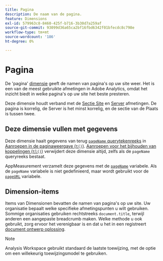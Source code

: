 ```yaml
---
title: Pagina
description: De naam van de pagina.
feature: Dimensions
exl-id: 579963c8-8460-425f-b716-3b30d7a259af
source-git-commit: 93099d36a65ca2bf16fbd6342f01bfecdc8c798e
workflow-type: tm+mt
source-wordcount: '186'
ht-degree: 0%

---
```


# Pagina

De &#39;pagina&#39; [dimensie](overview.md) geeft de namen van pagina&#39;s op uw site weer. Het is een van de meest gebruikte afmetingen in Adobe Analytics, omdat het inzicht biedt in welke pagina&#39;s op uw site het beste presteren.

Deze dimensie houdt verband met de [Sectie Site](site-section.md) en [Server](server.md) afmetingen. De pagina is korrelig, de Server is het minst korrelig, en de sectie van de Plaats is tussen twee.

## Deze dimensie vullen met gegevens

Deze dimensie haalt gegevens van terug [`pageName` querytekenreeks](/help/implement/validate/query-parameters.md) in [Aanroepen in de paginaweergave (`t()`)](/help/implement/vars/functions/t-method.md). [Aanroepen voor het bijhouden van koppelingen (`tl()`)](/help/implement/vars/functions/tl-method.md) verwijdert deze dimensie altijd, zelfs als de `pageName` queryreeks bestaat.

AppMeasurement verzamelt deze gegevens met de [`pageName`](/help/implement/vars/page-vars/pagename.md) variabele. Als de `pageName` variabele is niet gedefinieerd, maar wordt gebruikt voor de [`pageURL`](/help/implement/vars/page-vars/pageurl.md) variabele.

## Dimension-items

Items van Dimensionen bevatten de namen van pagina&#39;s op uw site. Uw organisatie bepaalt welke specifieke afmetingspunten u wilt gebruiken. Sommige organisaties gebruiken rechtstreeks `document.title`, terwijl anderen een aangepaste breadcrumb maken. Welke methode u ook gebruikt, zorg ervoor het verenigbaar is en dat u het in een registreert [document ontwerp oplossing](/help/implement/prepare/solution-design.md).

>[!NOTE]
>
>Analysis Workspace gebruikt standaard de laatste toewijzing, met de optie om een willekeurig toewijzingsmodel te gebruiken.
